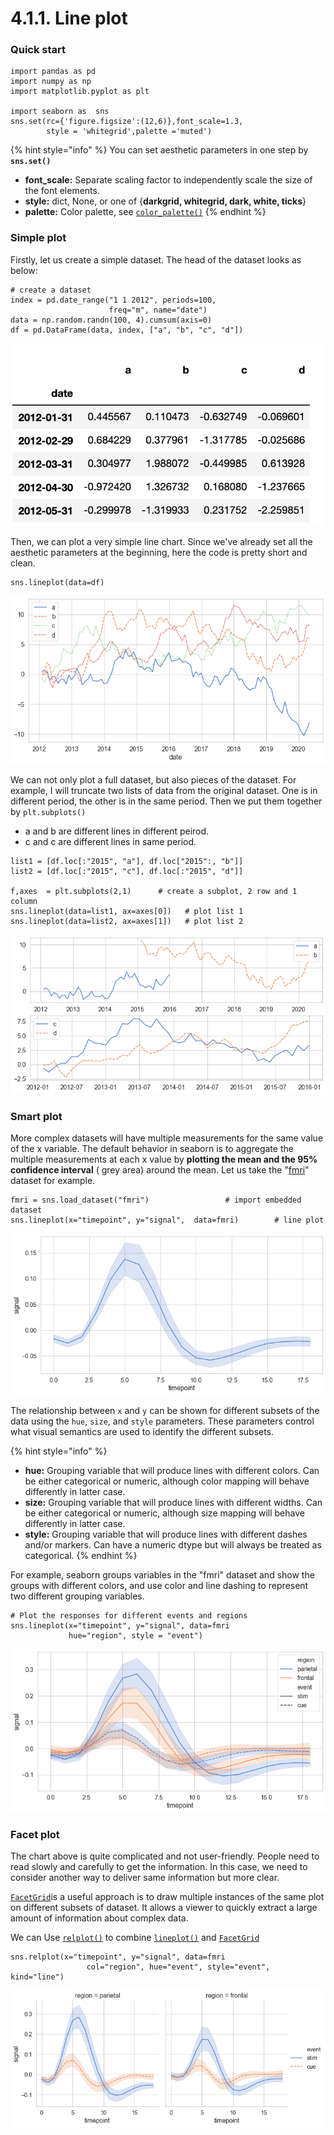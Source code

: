 # 4.1.1. Line plot

### Quick start

```text
import pandas as pd
import numpy as np
import matplotlib.pyplot as plt

import seaborn as  sns
sns.set(rc={'figure.figsize':(12,6)},font_scale=1.3, 
        style = 'whitegrid',palette ='muted')
```

{% hint style="info" %}
You can set aesthetic parameters in one step by **`sns.set()`**

* **font\_scale:** Separate scaling factor to independently scale the size of the font elements.
* **style:** dict, None, or one of {**darkgrid, whitegrid, dark, white, ticks**}
* **palette:** Color palette, see [`color_palette()`](https://seaborn.pydata.org/generated/seaborn.color_palette.html#seaborn.color_palette)
{% endhint %}

### Simple plot

Firstly, let us create a simple dataset. The head of the dataset looks as below:   

```text
# create a dataset
index = pd.date_range("1 1 2012", periods=100,
                      freq="m", name="date")
data = np.random.randn(100, 4).cumsum(axis=0)
df = pd.DataFrame(data, index, ["a", "b", "c", "d"])
```

![Figure 4.1.1.1 Head of a dataset](../../.gitbook/assets/random-dataset.png)

Then, we can plot a very simple line chart. Since we've already set all the aesthetic parameters at the beginning, here the code is pretty short and clean.

```text
sns.lineplot(data=df)
```

![Figure 4.1.1.2 Simple lineplot ](../../.gitbook/assets/4-lines-plot.png)

We can not only plot a full dataset, but also pieces of the dataset. For example, I will truncate two lists of data from the original dataset. One is in different period, the other is in the same period. Then we put them together by `plt.subplots()`

* a and b are different lines in different peirod.
* c and c are different lines in same period. 

```text
list1 = [df.loc[:"2015", "a"], df.loc["2015":, "b"]]
list2 = [df.loc[:"2015", "c"], df.loc[:"2015", "d"]]

f,axes  = plt.subplots(2,1)      # create a subplot, 2 row and 1 column  
sns.lineplot(data=list1, ax=axes[0])   # plot list 1  
sns.lineplot(data=list2, ax=axes[1])   # plot list 2
```

![Figure 4.1.1.4](../../.gitbook/assets/download-2%20%283%29.png)

### Smart plot

More complex datasets will have multiple measurements for the same value of the x variable. The default behavior in seaborn is to aggregate the multiple measurements at each x value by **plotting the mean and the 95% confidence interval** \( grey area\) around the mean. Let us take the "[fmri](https://github.com/mwaskom/seaborn-data/blob/master/fmri.csv)" dataset for example.

```text
fmri = sns.load_dataset("fmri")                 # import embedded dataset 
sns.lineplot(x="timepoint", y="signal",  data=fmri)        # line plot
```

![Figure 4.1.1.5 Mean and 95% confidence interval](../../.gitbook/assets/simplelineplot.png)

The relationship between `x` and `y` can be shown for different subsets of the data using the `hue`, `size`, and `style` parameters. These parameters control what visual semantics are used to identify the different subsets. 

{% hint style="info" %}
* **hue:** Grouping variable that will produce lines with different colors. Can be either categorical or numeric, although color mapping will behave differently in latter case.
* **size:** Grouping variable that will produce lines with different widths. Can be either categorical or numeric, although size mapping will behave differently in latter case.
* **style:** Grouping variable that will produce lines with different dashes and/or markers. Can have a numeric dtype but will always be treated as categorical.
{% endhint %}

For example, seaborn groups variables in the "fmri" dataset and show the groups with different colors, and use color and line dashing to represent two different grouping variables.

```text
# Plot the responses for different events and regions
sns.lineplot(x="timepoint", y="signal", data=fmri
             hue="region", style = "event")
```

![Figure 4.1.1.6 Complicated Line Chart](../../.gitbook/assets/download%20%285%29.png)

### Facet plot

The chart above is quite complicated and not user-friendly. People need to read slowly and carefully to get the information. In this case, we need to consider another way to deliver same information but more clear.

[`FacetGrid`](https://seaborn.pydata.org/generated/seaborn.FacetGrid.html#seaborn.FacetGrid)is a useful approach is to draw multiple instances of the same plot on different subsets of  dataset. It allows a viewer to quickly extract a large amount of information about complex data.

We can Use [`relplot()`](https://seaborn.pydata.org/generated/seaborn.relplot.html#seaborn.relplot) to combine [`lineplot()`](https://seaborn.pydata.org/generated/seaborn.lineplot.html#seaborn.lineplot) and [`FacetGrid`](https://seaborn.pydata.org/generated/seaborn.FacetGrid.html#seaborn.FacetGrid)

```text
sns.relplot(x="timepoint", y="signal", data=fmri
                 col="region", hue="event", style="event", kind="line")
```

![Figure 4.1.1.7 Facet Line Chart](../../.gitbook/assets/facet-plot.png)

